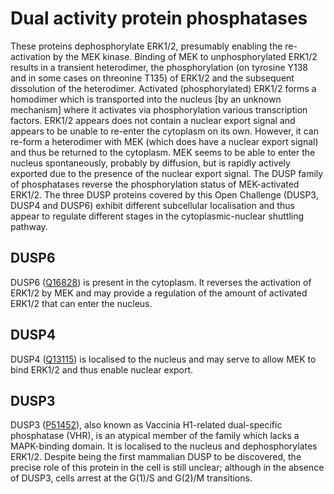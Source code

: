 
# Dual activity protein phosphatases
These proteins dephosphorylate ERK1/2, presumably enabling the re-activation by the MEK kinase.
Binding of MEK to unphosphorylated ERK1/2 results in a transient heterodimer, the phosphorylation (on tyrosine Y138 and in some cases on threonine T135) of ERK1/2 and the subsequent dissolution of the heterodimer. Activated (phosphorylated) ERK1/2 forms a homodimer which is transported into the nucleus [by an unknown mechanism] where it activates via phosphorylation various transcription factors.
ERK1/2 appears does not contain a nuclear export signal and appears to be unable to re-enter the cytoplasm on its own. However, it can re-form a heterodimer with MEK (which does have a nuclear export signal) and thus be returned to the cytoplasm. MEK seems to be able to enter the nucleus spontaneously, probably by diffusion, but is rapidly actively exported due to the presence of the nuclear export signal.
The DUSP family of phosphatases reverse the phosphorylation status of MEK-activated ERK1/2. The three DUSP proteins covered by this Open Challenge (DUSP3, DUSP4 and DUSP6) exhibit different subcellular localisation and thus appear to regulate different stages in the cytoplasmic-nuclear shuttling pathway.

## DUSP6
DUSP6 ([Q16828](https://www.uniprot.org/uniprot/Q16828)) is present in the cytoplasm. It reverses the activation of ERK1/2 by MEK and may provide a regulation of the amount of activated ERK1/2 that can enter the nucleus.

## DUSP4
DUSP4 ([Q13115](https://www.uniprot.org/uniprot/Q13115)) is localised to the nucleus and may serve to allow MEK to bind ERK1/2 and thus enable nuclear export.

## DUSP3
DUSP3 ([P51452](https://www.uniprot.org/uniprot/P51452)), also known as Vaccinia H1-related dual-specific phosphatase (VHR), is an atypical member of the family which lacks a MAPK-binding domain. It is localised to the nucleus and dephosphorylates ERK1/2. Despite being the first mammalian DUSP to be discovered, the precise role of this protein in the cell is still unclear; although in the absence of DUSP3, cells arrest at the G(1)/S and G(2)/M transitions.
